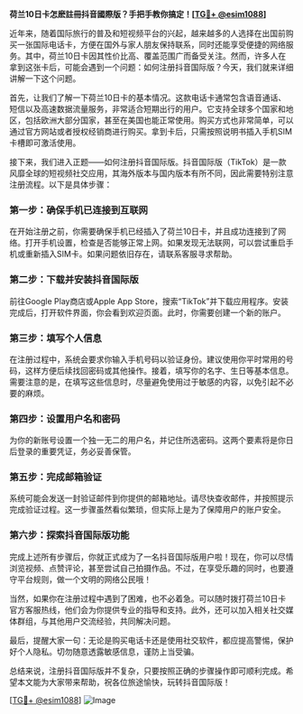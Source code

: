 **荷兰10日卡怎麽註冊抖音國際版？手把手教你搞定！[[TG💪+ @esim1088](https://t.me/s/esim1088)]**

近年来，随着国际旅行的普及和短视频平台的兴起，越来越多的人选择在出国前购买一张国际电话卡，方便在国外与家人朋友保持联系，同时还能享受便捷的网络服务。其中，荷兰10日卡因其性价比高、覆盖范围广而备受关注。然而，许多人在拿到这张卡后，可能会遇到一个问题：如何注册抖音国际版？今天，我们就来详细讲解一下这个问题。

首先，让我们了解一下荷兰10日卡的基本情况。这款电话卡通常包含语音通话、短信以及高速数据流量服务，非常适合短期出行的用户。它支持全球多个国家和地区，包括欧洲大部分国家，甚至在美国也能正常使用。购买方式也非常简单，可以通过官方网站或者授权经销商进行购买。拿到卡后，只需按照说明书插入手机SIM卡槽即可激活使用。

接下来，我们进入正题——如何注册抖音国际版。抖音国际版（TikTok）是一款风靡全球的短视频社交应用，其海外版本与国内版本有所不同，因此需要特别注意注册流程。以下是具体步骤：

### 第一步：确保手机已连接到互联网

在开始注册之前，你需要确保手机已经插入了荷兰10日卡，并且成功连接到了网络。打开手机设置，检查是否能够正常上网。如果发现无法联网，可以尝试重启手机或重新插入SIM卡。如果问题依旧存在，请联系客服寻求帮助。

### 第二步：下载并安装抖音国际版

前往Google Play商店或Apple App Store，搜索“TikTok”并下载应用程序。安装完成后，打开软件界面，你会看到欢迎页面。此时，你需要创建一个新的账户。

### 第三步：填写个人信息

在注册过程中，系统会要求你输入手机号码以验证身份。建议使用你平时常用的号码，这样方便后续找回密码或其他操作。接着，填写你的名字、生日等基本信息。需要注意的是，在填写这些信息时，尽量避免使用过于敏感的内容，以免引起不必要的麻烦。

### 第四步：设置用户名和密码

为你的新账号设置一个独一无二的用户名，并记住所选密码。这两个要素将是你日后登录的重要凭证，务必妥善保管。

### 第五步：完成邮箱验证

系统可能会发送一封验证邮件到你提供的邮箱地址。请尽快查收邮件，并按照提示完成验证过程。这一步骤虽然看似繁琐，但实际上是为了保障用户的账户安全。

### 第六步：探索抖音国际版功能

完成上述所有步骤后，你就正式成为了一名抖音国际版用户啦！现在，你可以尽情浏览视频、点赞评论，甚至尝试自己拍摄作品。不过，在享受乐趣的同时，也要遵守平台规则，做一个文明的网络公民哦！

当然，如果你在注册过程中遇到了困难，也不必着急。可以随时拨打荷兰10日卡官方客服热线，他们会为你提供专业的指导和支持。此外，还可以加入相关社交媒体群组，与其他用户交流经验，共同解决问题。

最后，提醒大家一句：无论是购买电话卡还是使用社交软件，都应提高警惕，保护好个人隐私。切勿随意透露敏感信息，谨防上当受骗。

总结来说，注册抖音国际版并不复杂，只要按照正确的步骤操作即可顺利完成。希望本文能为大家带来帮助，祝各位旅途愉快，玩转抖音国际版！

[[TG💪+ @esim1088](https://t.me/s/esim1088)] ![Image](https://i.postimg.cc/4NQfJmqS/Snipaste-2025-05-13-00-14-12.png)